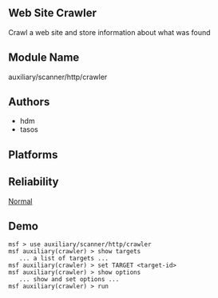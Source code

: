 ## Web Site Crawler

Crawl a web site and store information about what was found


## Module Name
auxiliary/scanner/http/crawler

## Authors
* hdm
* tasos





## Platforms


## Reliability
[Normal](https://github.com/rapid7/metasploit-framework/wiki/Exploit-Ranking)

## Demo

```
msf > use auxiliary/scanner/http/crawler
msf auxiliary(crawler) > show targets
   ... a list of targets ...
msf auxiliary(crawler) > set TARGET <target-id>
msf auxiliary(crawler) > show options
   ... show and set options ...
msf auxiliary(crawler) > run
```
    
    